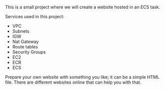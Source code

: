 This is a small project where we will create a website hosted in an ECS task.

Services used in this project:

- VPC
- Subnets
- IGW
- Nat Gateway 
- Route tables
- Security Groups
- EC2
- ECR
- ECS

Prepare your own website with something you like; it can be a simple HTML file.
There are different websites online that can help you with that.


<!-- https://github.com/Johana30/T-Modules -->
